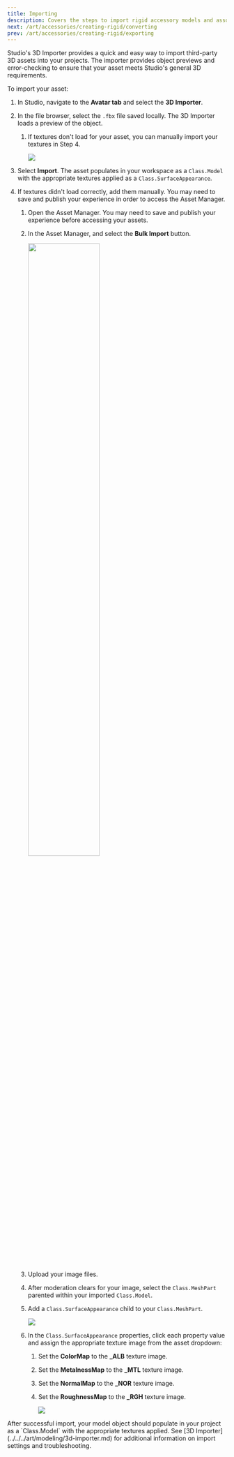 ```yaml
---
title: Importing
description: Covers the steps to import rigid accessory models and associated textures from a .fbx file.
next: /art/accessories/creating-rigid/converting
prev: /art/accessories/creating-rigid/exporting
---
```


Studio's 3D Importer provides a quick and easy way to import third-party 3D assets into your projects. The importer provides object previews and error-checking to ensure that your asset meets Studio's general 3D requirements.

To import your asset:

1. In Studio, navigate to the **Avatar tab** and select the **3D Importer**.
2. In the file browser, select the `.fbx` file saved locally. The 3D Importer loads a preview of the object.

   1. If textures don't load for your asset, you can manually import your textures in Step 4.

      <img src="../../../assets/art/accessories/creating-rigid/3D-Importer.png" />

3. Select **Import**. The asset populates in your workspace as a `Class.Model` with the appropriate textures applied as a `Class.SurfaceAppearance`.
4. If textures didn't load correctly, add them manually. You may need to save and publish your experience in order to access the Asset Manager.

   1. Open the Asset Manager. You may need to save and publish your experience before accessing your assets.
   2. In the Asset Manager, and select the **Bulk Import** button.

      <img src="../../../assets/studio/asset-manager/Import-Button.png" width = "60%"/>

   3. Upload your image files.
   4. After moderation clears for your image, select the `Class.MeshPart` parented within your imported `Class.Model`.
   5. Add a `Class.SurfaceAppearance` child to your `Class.MeshPart`.

      <img src="../../../assets/art/accessories/creating-rigid/Adding-Surface-Appearance.png" />

   6. In the `Class.SurfaceAppearance` properties, click each property value and assign the appropriate texture image from the asset dropdown:

      1. Set the **ColorMap** to the **\_ALB** texture image.
      2. Set the **MetalnessMap** to the **\_MTL** texture image.
      3. Set the **NormalMap** to the **\_NOR** texture image.
      4. Set the **RoughnessMap** to the **\_RGH** texture image.

         <img src="../../../assets/art/accessories/creating-rigid/Surface-Appearance-Asset-Dropdown.png" />

<Alert severity = 'success'>
After successful import, your model object should populate in your project as a `Class.Model` with the appropriate textures applied. See [3D Importer](../../../art/modeling/3d-importer.md) for additional information on import settings and troubleshooting.
</Alert>
